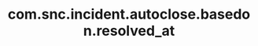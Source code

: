 ---
weight: 1346
layout: page
title: com.snc.incident.autoclose.basedon.resolved_at
description: ""
value: "true"
---